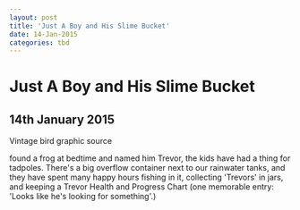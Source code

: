 ```yaml
---
layout: post
title: 'Just A Boy and His Slime Bucket'
date: 14-Jan-2015
categories: tbd
---
```


# Just A Boy and His Slime Bucket

## 14th January 2015

<p <img class="photo-horiz" src="http://www.fabnfree.com/wp-content/uploads/2013/07/DesignItLoveIt-Free-Vintage-Bird-Graphic-The-American-Redstart.png" /></p>

<p <a href="http://www.fabnfree.com/2013/07/17/24-free-bw-vintage-bird-clip-art/">Vintage bird graphic source</a></p>

<p Ever since T-Bone <a href="http://mogantosh.com/taking-the-circus-on-the-road/">found a frog at bedtime and named him Trevor</a>,   the kids have had a thing for tadpoles. There's a big overflow container next to our rainwater tanks, and they have spent many happy hours fishing in it, collecting 'Trevors' in jars, and keeping a Trevor Health and Progress Chart (one memorable entry: 'Looks like he's looking for something'.)</p>

<p But six year old T-Bone has developed a more specific interest in the small, disgusting container he calls his 'slime bucket.' I cannot paint a more vivid portrait than that - it is a bucket, and it is full of slime.</p>

<p The dark, gritty liquid that lives in the bucket would be more than slimy enough for most people, but not my T-Pot. He's on a mission to make his bucket full of the slimiest slime ever known to man. He has poured soap and milk in it, to feed the Trevors. He has added lettuce seeds to it, and he wees in it often (because that works on the lemon tree). T-Bone is sure that his slime bucket is going to grow the best lettuces ever.</p>

<p I caught him yesterday with his hand in the slime bucket and I decided that enough was enough. 'I'm tipping the slime bucket over the deck,'  I said, hoisting the disgusting concoction up high. 'It's a health hazard.'</p>

<p 'Nooooooooooooooooooooo!' cried T-Bone, as through I was proposing to throw away his first-born child. 'Please Mummy! Not my sliiiiiiime buckeeetttt!" Real, anguished tears were shed.</p>

<p I had to relent. I suppose I had not realised how very important his slime bucket was to him. I set some new guidelines: you can add stuff to it, you can stir it with a stick, and you can wee in it if that is so critical to your experiment, but you cannot touch it, ever.</p>

<p I only hope that he has not, in fact, hit on some crazily accurate scientific frog-Frankenstein formula (soap plus small-boy-wee plus slime) and at some point, massive Trevors will start emerging from the bucket and hop onto my pillow in the middle of the night.</p>
